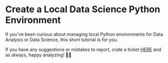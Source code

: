 # Create a Local Data Science Python Environment

If you've been curious about managing local Python environments for Data Analysis or Data Science, this short tutorial is for you.

If you have any suggestions or mistakes to report, crate a ticket [HERE](https://github.com/jonathan-barrios/python-data-science-environments/issues/new/choose) and as always, happy analyzing! 🙌🏼

